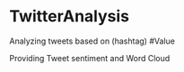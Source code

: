# TwitterAnalysis

Analyzing tweets based on (hashtag) #Value

Providing Tweet sentiment and Word Cloud
